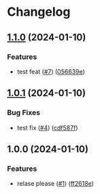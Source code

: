 # Changelog

## [1.1.0](https://github.com/zakeeul-gears/release-demo/compare/v1.0.1...v1.1.0) (2024-01-10)


### Features

* test feat ([#7](https://github.com/zakeeul-gears/release-demo/issues/7)) ([056639e](https://github.com/zakeeul-gears/release-demo/commit/056639e33a8d2d70ef34cdc32adf85125610c7cc))

## [1.0.1](https://github.com/zakeeul-gears/release-demo/compare/v1.0.0...v1.0.1) (2024-01-10)


### Bug Fixes

* test fix ([#4](https://github.com/zakeeul-gears/release-demo/issues/4)) ([cdf587f](https://github.com/zakeeul-gears/release-demo/commit/cdf587fc5704c121f8dcceab3f025edda57af7cc))

## 1.0.0 (2024-01-10)


### Features

* relase please ([#1](https://github.com/zakeeul-gears/release-demo/issues/1)) ([ff2618e](https://github.com/zakeeul-gears/release-demo/commit/ff2618ebb628b4f1ff17d0b658163df9b4572593))
